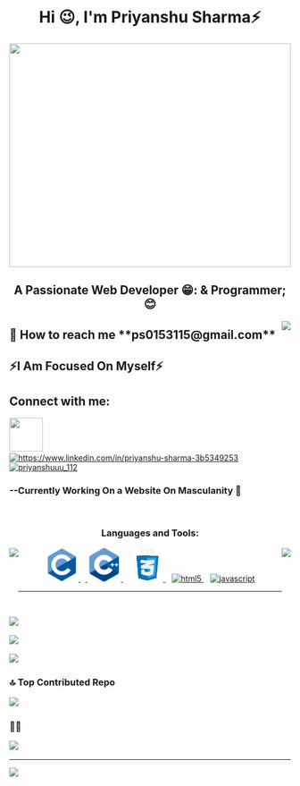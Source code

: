 <h1 align="center">Hi 😉, I'm Priyanshu Sharma⚡</h1>
<img align ="center" src="https://media.giphy.com/media/qgQUggAC3Pfv687qPC/giphy.gif" width="100%" height="400px">

<h2 align="center">A Passionate Web Developer 😁: & Programmer;😊</h2>
<img align="right" src="https://i.pinimg.com/originals/36/b2/7c/36b27cb0ad7592535d6a939368e4a3ea.gif" height="200px">
<h2> 🔗 How to reach me **ps0153115@gmail.com**</h2>
<h2>⚡I Am Focused On Myself⚡</h2>

<h2 align="left">Connect with me:</h2>
<p>
<a href="https://twitter.com/priyanshu0525" target="blank"><img src="https://www.freepnglogos.com/uploads/twitter-logo-png/twitter-logo-vector-png-clipart-1.png" height="60px" width="60px"></a>
&nbsp&nbsp&nbsp
<a  href="https://www.linkedin.com/in/priyanshu-sharma-3b5349253" target="blank"><img  src="https://raw.githubusercontent.com/rahuldkjain/github-profile-readme-generator/master/src/images/icons/Social/linked-in-alt.svg" alt="https://www.linkedin.com/in/priyanshu-sharma-3b5349253" height="50" width="40" /></a> &nbsp&nbsp&nbsp
<a href="https://www.instagram.com/priyanshuuu_112" target="blank"><img src="https://raw.githubusercontent.com/rahuldkjain/github-profile-readme-generator/master/src/images/icons/Social/instagram.svg" alt="priyanshuuu_112" height="50" width="40" /></a>
</p>
 
<div><h3>--Currently Working On a Website On Masculanity 💪</h3>
</div>
&nbsp&nbsp<h3 align="center">Languages and Tools:</h3>
<img align="left" src="https://em-content.zobj.net/source/noto-emoji-animations/344/winking-face_1f609.gif" height="80px"><p align="center"> <a href="https://www.cprogramming.com/" target="_blank" rel="noreferrer"> <img src="https://raw.githubusercontent.com/devicons/devicon/master/icons/c/c-original.svg" alt="c" width="60" height="60"/> </a> &nbsp&nbsp<a href="https://www.w3schools.com/cpp/" target="_blank" rel="noreferrer"> <img src="https://raw.githubusercontent.com/devicons/devicon/master/icons/cplusplus/cplusplus-original.svg" alt="cplusplus" width="60" height="60"/> </a>&nbsp&nbsp <a href="https://www.w3schools.com/css/" target="_blank" rel="noreferrer"> <img src="https://raw.githubusercontent.com/Zenfection/Image/master/2021/06/08-15-57-53-68747470733a2f2f6d65646961302e67697068792e636f6d2f6d656469612f667345615a6c644e43384131504a336d77702f736f757263652e676966.gif" alt="css3" width="60" height="60"/> </a>&nbsp&nbsp <a href="https://www.w3.org/html/" target="_blank" rel="noreferrer"> <img src="https://www.designmantic.com/images/images3/HTML5LOGOMaker-Icon-Sample.gif" alt="html5" width="60" height="60"/> </a>&nbsp&nbsp <a href="https://developer.mozilla.org/en-US/docs/Web/JavaScript" target="_blank" rel="noreferrer"> <img src="https://media4.giphy.com/media/SvFocn0wNMx0iv2rYz/giphy.gif?cid=ecf05e47gjbgfz5iujk5gibvygm8tczsvgc4bp3nz500imy5&rid=giphy.gif&ct=g" alt="javascript" width="60" height="60"/> </a> <img align="right" src="https://em-content.zobj.net/source/noto-emoji-animations/344/upside-down-face_1f643.gif" height="80px"></p>
<hr>
<br>

![](https://github-readme-stats.vercel.app/api?username=Priyanshu525&theme=nightowl&hide_border=false&include_all_commits=false&count_private=false)<br/>

![](https://github-readme-streak-stats.herokuapp.com/?user=Priyanshu525&theme=nightowl&hide_border=false)<br/>

![](https://github-readme-stats.vercel.app/api/top-langs/?username=Priyanshu525&theme=nightowl&hide_border=false&include_all_commits=false&count_private=false&layout=compact)
### 🔝 Top Contributed Repo
![](https://github-contributor-stats.vercel.app/api?username=Priyanshu525&limit=5&theme=tokyonight&combine_all_yearly_contributions=true)




### 💫💫
![](https://quotes-github-readme.vercel.app/api?type=vetical&theme=tokyonight)

---
[![](https://visitcount.itsvg.in/api?id=Priyanshu525&icon=0&color=0)](https://visitcount.itsvg.in)

<!-- Proudly created with GPRM ( https://gprm.itsvg.in ) -->
